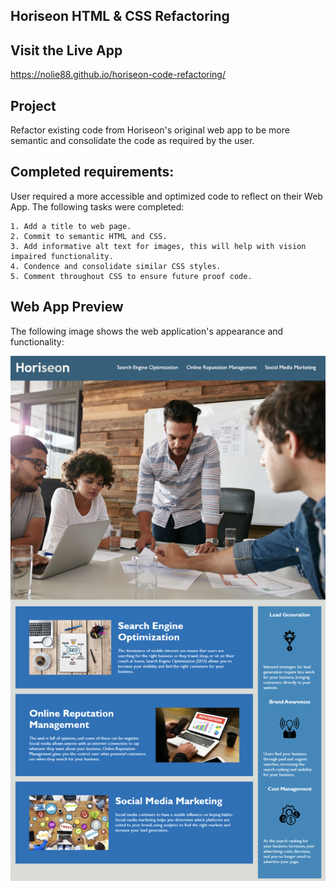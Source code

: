 ## Horiseon HTML & CSS Refactoring

## Visit the Live App
https://nolie88.github.io/horiseon-code-refactoring/

## Project
Refactor existing code from Horiseon's original web app to be more semantic and consolidate the code as required by the user.

## Completed requirements:
User required a more accessible and optimized code to reflect on their Web App. The following tasks were completed:
```
1. Add a title to web page.
2. Commit to semantic HTML and CSS.
3. Add informative alt text for images, this will help with vision impaired functionality.
4. Condence and consolidate similar CSS styles.
5. Comment throughout CSS to ensure future proof code.
```

## Web App Preview
The following image shows the web application's appearance and functionality:

![The Horiseon webpage includes a navigation bar, a header image, and cards with text and images at the bottom of the page.](/assets/images/screenshot-app-final.png)
